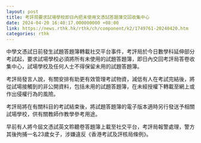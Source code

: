```yaml
---
layout: post
title: 考評局要求試場學校即日內把未使用文憑試答題簿交回收集中心
date: 2024-04-20 16:40:17.000000000 +08:00
link: https://news.rthk.hk/rthk/ch/component/k2/1749761-20240420.htm
categories: rthk
---
```


中學文憑試日前發生試題答題簿轉載社交平台事件，考評局於今日數學科延伸部分考試起，要求試場學校必須將所有未使用的試題答題簿，即日內交回考評局答卷收集中心，試場學校及任何人士不得保留未用的試題答題簿。

考評局發言人說，有關安排有助更有效管理考試物資，減低有人在考試完結後，將從試場接觸到的非公開資料，包括未用的試題答題簿，在未經授權下轉載至網上或作出侵權行為的風險。

考評局將在有關科目的考試結束後，將試題答題簿的電子版本適時另行發送予相關試場學校，供有關教師作教學參考用途。

早前有人將今屆文憑試英文聆聽卷答題簿上載至社交平台，考評局報警處理，警方其後拘捕一名23歲女子，涉嫌違反《香港考試及評核局條例》。
